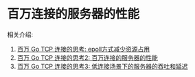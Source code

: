 # 百万连接的服务器的性能


相关介绍:

1. [百万 Go TCP 连接的思考: epoll方式减少资源占用](https://colobu.com/2019/02/23/1m-go-tcp-connection/)
2. [百万 Go TCP 连接的思考2: 百万连接的服务器的性能](https://colobu.com/2019/02/27/1m-go-tcp-connection-2/)
3. [百万 Go TCP 连接的思考3: 低连接场景下的服务器的吞吐和延迟](https://colobu.com/2019/02/28/1m-go-tcp-connection-3/)
